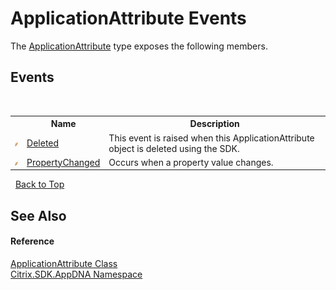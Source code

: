 # ApplicationAttribute Events
 

The <a href="f773bd8d-2e45-6317-674a-4e122ddd2890">ApplicationAttribute</a> type exposes the following members.


## Events
&nbsp;<table><tr><th></th><th>Name</th><th>Description</th></tr><tr><td>![Public event](media/pubevent.gif "Public event")</td><td><a href="1004ac8c-79dd-c2e3-6be2-2fd4c2e23714">Deleted</a></td><td>
This event is raised when this ApplicationAttribute object is deleted using the SDK.</td></tr><tr><td>![Public event](media/pubevent.gif "Public event")</td><td><a href="6ba2fcd4-806a-3b02-1533-4f7426e565eb">PropertyChanged</a></td><td>
Occurs when a property value changes.</td></tr></table>&nbsp;
<a href="#applicationattribute-events">Back to Top</a>

## See Also


#### Reference
<a href="f773bd8d-2e45-6317-674a-4e122ddd2890">ApplicationAttribute Class</a><br /><a href="fe2d265b-410b-8b11-1eb4-a790e0b062bf">Citrix.SDK.AppDNA Namespace</a><br />